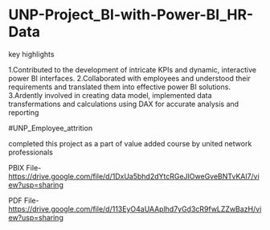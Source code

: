 # UNP-Project_BI-with-Power-BI_HR-Data

key highlights

1.Contributed to the development of intricate KPIs and dynamic, interactive power BI interfaces.
2.Collaborated with employees and understood their requirements and translated them into effective power BI solutions.
3.Ardently involved in creating data model, implemented data transfermations and calculations using DAX for accurate analysis and reporting

#UNP_Employee_attrition

completed this project as a part of value added course by united network professionals

PBIX File- https://drive.google.com/file/d/1DxUa5bhd2dYtcRGeJIOweGveBNTvKAl7/view?usp=sharing

PDF File- https://drive.google.com/file/d/113EyO4aUAAplhd7yGd3cR9fwLZZwBazH/view?usp=sharing



